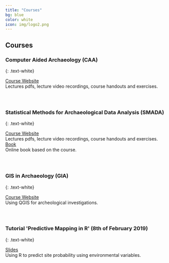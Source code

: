 ```yaml
---
title: "Courses"
bg: blue
color: white
icon: img/logo2.png
---
```


## Courses

### Computer Aided Archaeology (CAA)
{: .text-white}

<div id="coursescontainer">
<div id="coursesbox">
<a class="boxlinks"  href="https://martinhinz.github.io/ca_hs_2019">Course Website</a><br>
Lectures pdfs, lecture video recordings, course handouts and exercises.
</div>
</div>

<div style="padding: 20px"></div>


### Statistical Methods for Archaeological Data Analysis (SMADA)
{: .text-white}

<div id="coursescontainer">
<div id="coursesbox">
<a class="boxlinks"  href="https://berncodalab.github.io/caa/">Course Website</a><br>
Lectures pdfs, lecture video recordings, course handouts and exercises.
</div>
<div id="coursesbox">
<a class="boxlinks" href="https://martinhinz.github.io/smada2021/book/preface.html">Book</a><br>
Online book based on the course.<br>
</div>
</div>

<div style="padding: 20px"></div>

### GIS in Archaeology (GIA)
{: .text-white}

<div id="coursescontainer">
<div id="coursesbox">
<a class="boxlinks" href="https://martinhinz.github.io/gia_hs_2020">Course Website</a><br>
Using QGIS for archeological investigations.
</div>
</div>

<div style="padding: 20px"></div>

### Tutorial 'Predictive Mapping in R' (8th of February 2019)
{: .text-white}

<div id="coursescontainer">
<div id="coursesbox">
<a class="boxlinks" href="https://martinhinz.github.io/pred_map_tut">Slides</a><br>
Using R to predict site probability using environmental variables.
</div>
</div>
